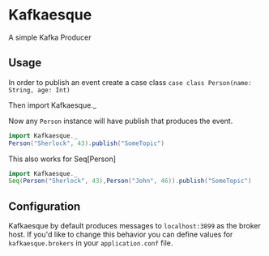 # Kafkaesque

A simple Kafka Producer

## Usage

In order to publish an event create a case class
```case class Person(name: String, age: Int)```

Then import Kafkaesque._

Now any ```Person``` instance will have publish that produces the event.

```Scala
import Kafkaesque._
Person("Sherlock", 43).publish("SomeTopic")
```
This also works for Seq[Person]

```Scala
import Kafkaesque._
Seq(Person("Sherlock", 43),Person("John", 46)).publish("SomeTopic")
```


## Configuration
Kafkaesque by default produces messages to ```localhost:3899``` as the broker host. If you'd like to change this behavior you can define values for ```kafkaesque.brokers``` in your ```application.conf``` file.
